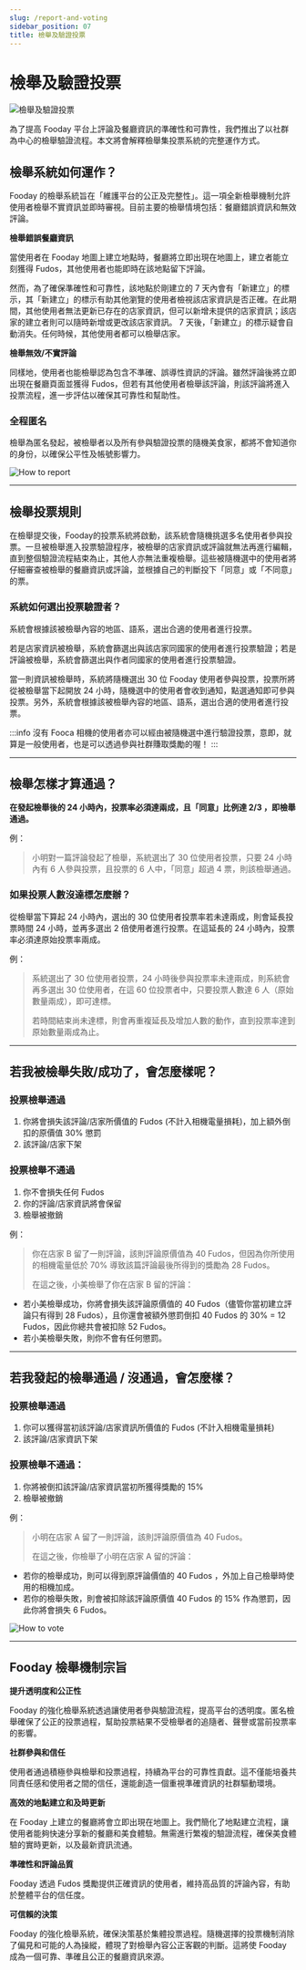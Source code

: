 ```yaml
---
slug: /report-and-voting
sidebar_position: 07
title: 檢舉及驗證投票
---
```


# 檢舉及驗證投票

![檢舉及驗證投票](Fooday-enhanced-report-system.webp)

為了提高 Fooday 平台上評論及餐廳資訊的準確性和可靠性，我們推出了以社群為中心的檢舉驗證流程。本文將會解釋檢舉集投票系統的完整運作方式。

## 檢舉系統如何運作？

Fooday 的檢舉系統旨在「維護平台的公正及完整性」。這一項全新檢舉機制允許使用者檢舉不實資訊並即時審視。目前主要的檢舉情境包括：餐廳錯誤資訊和無效評論。

**檢舉錯誤餐廳資訊**

當使用者在 Fooday 地圖上建立地點時，餐廳將立即出現在地圖上，建立者能立刻獲得 Fudos，其他使用者也能即時在該地點留下評論。

然而，為了確保準確性和可靠性，該地點於剛建立的 7 天內會有「新建立」的標示，其「新建立」的標示有助其他瀏覽的使用者檢視該店家資訊是否正確。在此期間，其他使用者無法更新已存在的店家資訊，但可以新增未提供的店家資訊；該店家的建立者則可以隨時新增或更改該店家資訊。 7 天後，「新建立」的標示疑會自動消失。任何時候，其他使用者都可以檢舉店家。

**檢舉無效/不實評論**

同樣地，使用者也能檢舉認為包含不準確、誤導性資訊的評論。雖然評論後將立即出現在餐廳頁面並獲得 Fudos，但若有其他使用者檢舉該評論，則該評論將進入投票流程，進一步評估以確保其可靠性和幫助性。

### 全程匿名

檢舉為匿名發起，被檢舉者以及所有參與驗證投票的隨機美食家，都將不會知道你的身份，以確保公平性及帳號影響力。

![How to report](how-to-report.webp)

------

## 檢舉投票規則

在檢舉提交後，Fooday的投票系統將啟動，該系統會隨機挑選多名使用者參與投票。一旦被檢舉進入投票驗證程序，被檢舉的店家資訊或評論就無法再進行編輯，直到整個驗證流程結束為止，其他人亦無法重複檢舉。這些被隨機選中的使用者將仔細審查被檢舉的餐廳資訊或評論，並根據自己的判斷投下「同意」或「不同意」的票。

### 系統如何選出投票驗證者？

系統會根據該被檢舉內容的地區、語系，選出合適的使用者進行投票。

若是店家資訊被檢舉，系統會篩選出與該店家同國家的使用者進行投票驗證；若是評論被檢舉，系統會篩選出與作者同國家的使用者進行投票驗證。

當一則資訊被檢舉時，系統將隨機選出 30 位 Fooday 使用者參與投票，投票所將從被檢舉當下起開放 24 小時，隨機選中的使用者會收到通知，點選通知即可參與投票。另外，系統會根據該被檢舉內容的地區、語系，選出合適的使用者進行投票。

:::info
沒有 Fooca 相機的使用者亦可以經由被隨機選中進行驗證投票，意即，就算是一般使用者，也是可以透過參與社群賺取獎勵的喔！
:::

------

## 檢舉怎樣才算通過？

**在發起檢舉後的 24 小時內，投票率必須達兩成，且「同意」比例達 2/3 ，即檢舉通過。**

例：
> 小明對一篇評論發起了檢舉，系統選出了 30 位使用者投票，只要 24 小時內有 6 人參與投票，且投票的 6 人中，「同意」超過 4 票，則該檢舉通過。

### 如果投票人數沒達標怎麼辦？

從檢舉當下算起 24 小時內，選出的 30 位使用者投票率若未達兩成，則會延長投票時間 24 小時，並再多選出 2 倍使用者進行投票。在這延長的 24 小時內，投票率必須達原始投票率兩成。

例：
> 系統選出了 30 位使用者投票，24 小時後參與投票率未達兩成，則系統會再多選出 30 位使用者，在這 60 位投票者中，只要投票人數達 6 人（原始數量兩成），即可達標。​
> 
> 若時間結束尚未達標，則會再重複延長及增加人數的動作，直到投票率達到原始數量兩成為止。

------

## 若我被檢舉失敗/成功了，會怎麼樣呢？

### 投票檢舉通過

1. 你將會損失該評論/店家所價值的 Fudos (不計入相機電量損耗)，加上額外倒扣的原價值 30% 懲罰
2. 該評論/店家下架
​
### 投票檢舉不通過

1. 你不會損失任何 Fudos
2. 你的評論/店家資訊將會保留
3. 檢舉被撤銷

例：
> 你在店家 B 留了一則評論，該則評論原價值為 40 Fudos，但因為你所使用的相機電量低於 70% 導致該篇評論最後所得到的獎勵為 28 Fudos。
> 
> 在這之後，小美檢舉了你在店家 B 留的評論：
* 若小美檢舉成功，你將會損失該評論原價值的 40 Fudos（儘管你當初建立評論只有得到 28 Fudos），且你還會被額外懲罰倒扣 40 Fudos 的 30% = 12 Fudos，因此你總共會被扣除 52 Fudos。
* 若小美檢舉失敗，則你不會有任何懲罰。

------

## 若我發起的檢舉通過 / 沒通過，會怎麼樣？

### 投票檢舉通過

1. 你可以獲得當初該評論/店家資訊所價值的 Fudos (不計入相機電量損耗)
2. 該評論/店家資訊下架
​
### 投票檢舉不通過：
1. 你將被倒扣該評論/店家資訊當初所獲得獎勵的 15%
2. 檢舉被撤銷

例：
> 小明在店家 A 留了一則評論，該則評論原價值為 40 Fudos。
>
> 在這之後，你檢舉了小明在店家 A 留的評論：
* 若你的檢舉成功，則可以得到原評論價值的 40 Fudos ，外加上自己檢舉時使用的相機加成。
* 若你的檢舉失敗，則會被扣除該評論原價值 40 Fudos 的 15% 作為懲罰，因此你將會損失 6 Fudos。

![How to vote](how-to-vote.webp)

------

## Fooday 檢舉機制宗旨

**提升透明度和公正性**

Fooday 的強化檢舉系統透過讓使用者參與驗證流程，提高平台的透明度。匿名檢舉確保了公正的投票過程，幫助投票結果不受檢舉者的追隨者、聲譽或當前投票率的影響。

**社群參與和信任**

使用者通過積極參與檢舉和投票過程，持續為平台的可靠性貢獻。這不僅能培養共同責任感和使用者之間的信任，還能創造一個重視準確資訊的社群驅動環境。

**高效的地點建立和及時更新**

在 Fooday 上建立的餐廳將會立即出現在地圖上。我們簡化了地點建立流程，讓使用者能夠快速分享新的餐廳和美食體驗。無需進行繁複的驗證流程，確保美食體驗的實時更新，以及最新資訊流通。

**準確性和評論品質**

Fooday 透過 Fudos 獎勵提供正確資訊的使用者，維持高品質的評論內容，有助於整體平台的信任度。

**可信賴的決策**

Fooday 的強化檢舉系統，確保決策基於集體投票過程。隨機選擇的投票機制消除了偏見和可能的人為操縱，體現了對檢舉內容公正客觀的判斷。這將使 Fooday 成為一個可靠、準確且公正的餐廳資訊來源。